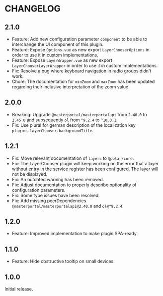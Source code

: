 # CHANGELOG

## 2.1.0

- Feature: Add new configuration parameter `component` to be able to interchange the UI component of this plugin.
- Feature: Expose `Options.vue` as new export `LayerChooserOptions` in order to use it in custom implementations.
- Feature: Expose `LayerWrapper.vue` as new export `LayerChooserLayerWrapper` in order to use it in custom implementations.
- Fix: Resolve a bug where keyboard navigation in radio groups didn't work.
- Chore: The documentation for `minZoom` and `maxZoom` has been updated regarding their inclusive interpretation of the zoom value.

## 2.0.0

- Breaking: Upgrade `@masterportal/masterportalapi` from `2.40.0` to `2.45.0` and subsequently `ol` from `^9.2.4` to `^10.3.1`.
- Fix: Use plural for german description of the localization key `plugins.layerChooser.backgroundTitle`.

## 1.2.1

- Fix: Move relevant documentation of `layers` to `@polar/core`.
- Fix: The LayerChooser plugin will keep working on the error that a layer without entry in the service register has been configured. The layer will not be displayed.
- Fix: An outdated warning has been removed.
- Fix: Adjust documentation to properly describe optionality of configuration parameters.
- Fix: Some type issues have been resolved.
- Fix: Add missing peerDependencies `@masterportal/masterportalapi@2.40.0` and `ol@^9.2.4`.

## 1.2.0

- Feature: Improved implementation to make plugin SPA-ready.

## 1.1.0

- Feature: Hide obstructive tooltip on small devices.

## 1.0.0

Initial release.
